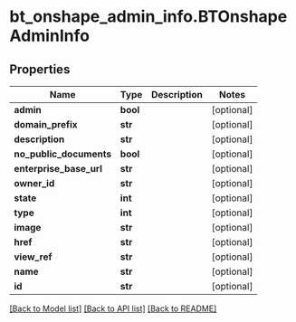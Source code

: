 # bt_onshape_admin_info.BTOnshapeAdminInfo

## Properties
Name | Type | Description | Notes
------------ | ------------- | ------------- | -------------
**admin** | **bool** |  | [optional] 
**domain_prefix** | **str** |  | [optional] 
**description** | **str** |  | [optional] 
**no_public_documents** | **bool** |  | [optional] 
**enterprise_base_url** | **str** |  | [optional] 
**owner_id** | **str** |  | [optional] 
**state** | **int** |  | [optional] 
**type** | **int** |  | [optional] 
**image** | **str** |  | [optional] 
**href** | **str** |  | [optional] 
**view_ref** | **str** |  | [optional] 
**name** | **str** |  | [optional] 
**id** | **str** |  | [optional] 

[[Back to Model list]](../README.md#documentation-for-models) [[Back to API list]](../README.md#documentation-for-api-endpoints) [[Back to README]](../README.md)



